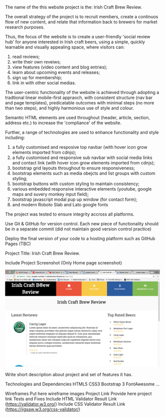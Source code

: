 The name of the this website project is the: Irish Craft Brew Review.

The overall strategy of the project is to recruit members, create a continuos 
flow of new content, and relate that information back to brewers for market 
research purposes. 

Thus, the focus of the website is to create a user-friendly 'social review hub' 
for anyone interested in Irish craft beers, using a simple, quickly learnable 
and visually appealing space, where visitors can:

1) read reviews; 
2) write their own reveiws; 
3) view features (video content and blog entries);
4) learn about upcoming events and releases;
5) sign up for membership; 
6) link in with other social medias.

The user-centric functionality of the website is achieved through adopting a 
tradtional linear mobile-first appraoch, with consistent structure (nav bar and 
page templates), predicatable outcomes with minimal steps (no more than two 
steps), and highly harmonious use of style and colour. 

Semantic HTML elements are used throughout (header, article, section, address 
etc.) to increase the 'compliance' of the website.

Further, a range of technologies are used to enhance functionality and style 
including: 

1) a fully customised and resposive top navbar (with hover icon grow elements 
imported from cdnjs);
2) a fully customised and responsive sub navbar with social media links and 
contact link (with hover icon grow elements imported from cdnjs);
3) bootstrap grid layouts throughout to ensure responsiveness;
4) bootstrap elements such as media obejcts and list groups with custom styling;
5) bootstrap buttons with custom styling to maintain consistency; 
6) various embedded responsive interactive elements (youtube, google maps and 
suvery monkey input field);
7) bootstrap javascript modal pup up window (for contact form);
8) and modern Roboto Slab and Lato google fonts 

The project was tested to ensure integrity accross all platforms.    

Use Git & GitHub for version control. Each new piece of functionality should be in a separate commit (did not maintain good version control practice)

Deploy the final version of your code to a hosting platform such as GitHub Pages (TBC)

Project Title: Irish Craft Brew Review.

Include Project Screenshot (Only Home page screenshot) 

![irish craft brew review homepage](/assets/images/ScreenShot_Project1.png)

Write short description about project and set of features it has.

Technologies and Dependencies
HTML5
CSS3 Bootstrap 3 FontAwesome ...

Wireframes
Put here wireframe images
Project Link
Provide here project link
Tests and Fixes
Include HTML Validator Result Link (https://validator.w3.org/)
Include CSS Validator Result Link (https://jigsaw.w3.org/css-validator/)